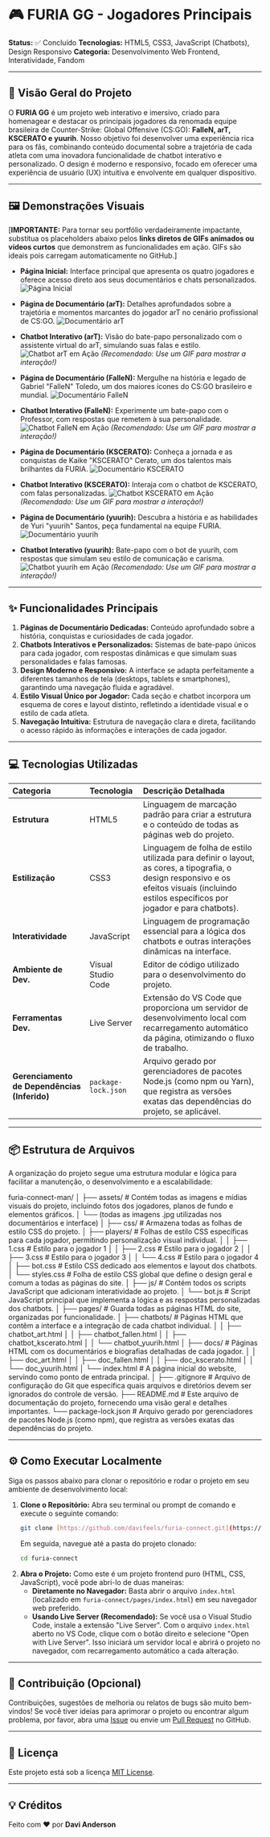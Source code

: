 # 🎮 FURIA GG - Jogadores Principais

**Status:** ✅ Concluído
**Tecnologias:** HTML5, CSS3, JavaScript (Chatbots), Design Responsivo
**Categoria:** Desenvolvimento Web Frontend, Interatividade, Fandom

---

## 🚀 Visão Geral do Projeto

O **FURIA GG** é um projeto web interativo e imersivo, criado para homenagear e destacar os principais jogadores da renomada equipe brasileira de Counter-Strike: Global Offensive (CS:GO): **FalleN, arT, KSCERATO e yuurih**. Nosso objetivo foi desenvolver uma experiência rica para os fãs, combinando conteúdo documental sobre a trajetória de cada atleta com uma inovadora funcionalidade de chatbot interativo e personalizado. O design é moderno e responsivo, focado em oferecer uma experiência de usuário (UX) intuitiva e envolvente em qualquer dispositivo.

---

## 🖼️ Demonstrações Visuais

[**IMPORTANTE:** Para tornar seu portfólio verdadeiramente impactante, substitua os placeholders abaixo pelos **links diretos de GIFs animados ou vídeos curtos** que demonstrem as funcionalidades em ação. GIFs são ideais pois carregam automaticamente no GitHub.]

* **Página Inicial:** Interface principal que apresenta os quatro jogadores e oferece acesso direto aos seus documentários e chats personalizados.
    ![Página Inicial](https://github.com/davifeels/furia-connect/blob/main/assets/download.jpg?raw=true)

* **Página de Documentário (arT):** Detalhes aprofundados sobre a trajetória e momentos marcantes do jogador arT no cenário profissional de CS:GO.
    ![Documentário arT](https://github.com/davifeels/furia-connect/blob/main/assets/art2.jpg?raw=true)

* **Chatbot Interativo (arT):** Visão do bate-papo personalizado com o assistente virtual do arT, simulando suas falas e estilo.
    ![Chatbot arT em Ação](https://github.com/davifeels/furia-connect/blob/main/assets/art3.jpg?raw=true)
    *(Recomendado: Use um GIF para mostrar a interação!)*

* **Página de Documentário (FalleN):** Mergulhe na história e legado de Gabriel "FalleN" Toledo, um dos maiores ícones do CS:GO brasileiro e mundial.
    ![Documentário FalleN](https://github.com/davifeels/furia-connect/blob/main/assets/fallen5.jpg?raw=true)

* **Chatbot Interativo (FalleN):** Experimente um bate-papo com o Professor, com respostas que remetem à sua personalidade.
    ![Chatbot FalleN em Ação](https://github.com/davifeels/furia-connect/blob/main/assets/art4.jpg?raw=true)
    *(Recomendado: Use um GIF para mostrar a interação!)*

* **Página de Documentário (KSCERATO):** Conheça a jornada e as conquistas de Kaike "KSCERATO" Cerato, um dos talentos mais brilhantes da FURIA.
    ![Documentário KSCERATO](https://github.com/davifeels/furia-connect/blob/main/assets/k4.jpg?raw=true)

* **Chatbot Interativo (KSCERATO):** Interaja com o chatbot de KSCERATO, com falas personalizadas.
    ![Chatbot KSCERATO em Ação](https://github.com/davifeels/furia-connect/blob/main/assets/k2.jpg?raw=true)
    *(Recomendado: Use um GIF para mostrar a interação!)*

* **Página de Documentário (yuurih):** Descubra a história e as habilidades de Yuri "yuurih" Santos, peça fundamental na equipe FURIA.
    ![Documentário yuurih](https://github.com/davifeels/furia-connect/blob/main/assets/yuri4.jpg?raw=true)

* **Chatbot Interativo (yuurih):** Bate-papo com o bot de yuurih, com respostas que simulam seu estilo de comunicação e carisma.
    ![Chatbot yuurih em Ação](https://github.com/davifeels/furia-connect/blob/main/assets/yuri3.jpg?raw=true)
    *(Recomendado: Use um GIF para mostrar a interação!)*

---

## ✨ Funcionalidades Principais

1.  **Páginas de Documentário Dedicadas:** Conteúdo aprofundado sobre a história, conquistas e curiosidades de cada jogador.
2.  **Chatbots Interativos e Personalizados:** Sistemas de bate-papo únicos para cada jogador, com respostas dinâmicas e que simulam suas personalidades e falas famosas.
3.  **Design Moderno e Responsivo:** A interface se adapta perfeitamente a diferentes tamanhos de tela (desktops, tablets e smartphones), garantindo uma navegação fluida e agradável.
4.  **Estilo Visual Único por Jogador:** Cada seção e chatbot incorpora um esquema de cores e layout distinto, refletindo a identidade visual e o estilo de cada atleta.
5.  **Navegação Intuitiva:** Estrutura de navegação clara e direta, facilitando o acesso rápido às informações e interações de cada jogador.

---

## 💻 Tecnologias Utilizadas

| Categoria         | Tecnologia           | Descrição Detalhada                                             |
| :---------------- | :------------------- | :-------------------------------------------------------------- |
| **Estrutura** | HTML5                | Linguagem de marcação padrão para criar a estrutura e o conteúdo de todas as páginas web do projeto. |
| **Estilização** | CSS3                 | Linguagem de folha de estilo utilizada para definir o layout, as cores, a tipografia, o design responsivo e os efeitos visuais (incluindo estilos específicos por jogador e para chatbots). |
| **Interatividade**| JavaScript           | Linguagem de programação essencial para a lógica dos chatbots e outras interações dinâmicas na interface. |
| **Ambiente de Dev.**| Visual Studio Code   | Editor de código utilizado para o desenvolvimento do projeto.      |
| **Ferramentas Dev.**| Live Server          | Extensão do VS Code que proporciona um servidor de desenvolvimento local com recarregamento automático da página, otimizando o fluxo de trabalho. |
| **Gerenciamento de Dependências (Inferido)** | `package-lock.json` | Arquivo gerado por gerenciadores de pacotes Node.js (como npm ou Yarn), que registra as versões exatas das dependências do projeto, se aplicável. |

---

## 📦 Estrutura de Arquivos

A organização do projeto segue uma estrutura modular e lógica para facilitar a manutenção, o desenvolvimento e a escalabilidade:

furia-connect-man/
│
├── assets/         # Contém todas as imagens e mídias visuais do projeto, incluindo fotos dos jogadores, planos de fundo e elementos gráficos.
│   └── (todas as imagens .jpg utilizadas nos documentários e interface)
│
├── css/            # Armazena todas as folhas de estilo CSS do projeto.
│   ├── players/    # Folhas de estilo CSS específicas para cada jogador, permitindo personalização visual individual.
│   │   ├── 1.css   # Estilo para o jogador 1
│   │   ├── 2.css   # Estilo para o jogador 2
│   │   ├── 3.css   # Estilo para o jogador 3
│   │   └── 4.css   # Estilo para o jogador 4
│   ├── bot.css     # Estilo CSS dedicado aos elementos e layout dos chatbots.
│   └── styles.css  # Folha de estilo CSS global que define o design geral e comum a todas as páginas do site.
│
├── js/             # Contém todos os scripts JavaScript que adicionam interatividade ao projeto.
│   └── bot.js      # Script JavaScript principal que implementa a lógica e as respostas personalizadas dos chatbots.
│
├── pages/          # Guarda todas as páginas HTML do site, organizadas por funcionalidade.
│   ├── chatbots/   # Páginas HTML que contêm a interface e a integração de cada chatbot individual.
│   │   ├── chatbot_art.html
│   │   ├── chatbot_fallen.html
│   │   ├── chatbot_kscerato.html
│   │   └── chatbot_yuurih.html
│   ├── docs/       # Páginas HTML com os documentários e biografias detalhadas de cada jogador.
│   │   ├── doc_art.html
│   │   ├── doc_fallen.html
│   │   ├── doc_kscerato.html
│   │   └── doc_yuurih.html
│   └── index.html  # A página inicial do website, servindo como ponto de entrada principal.
│
├── .gitignore      # Arquivo de configuração do Git que especifica quais arquivos e diretórios devem ser ignorados do controle de versão.
├── README.md       # Este arquivo de documentação do projeto, fornecendo uma visão geral e detalhes importantes.
└── package-lock.json # Arquivo gerado por gerenciadores de pacotes Node.js (como npm), que registra as versões exatas das dependências do projeto.


---

## ⚙️ Como Executar Localmente

Siga os passos abaixo para clonar o repositório e rodar o projeto em seu ambiente de desenvolvimento local:

1.  **Clone o Repositório:**
    Abra seu terminal ou prompt de comando e execute o seguinte comando:
    ```bash
    git clone [https://github.com/davifeels/furia-connect.git](https://github.com/davifeels/furia-connect.git)
    ```
    Em seguida, navegue até a pasta do projeto clonado:
    ```bash
    cd furia-connect
    ```
2.  **Abra o Projeto:**
    Como este é um projeto frontend puro (HTML, CSS, JavaScript), você pode abri-lo de duas maneiras:
    * **Diretamente no Navegador:** Basta abrir o arquivo `index.html` (localizado em `furia-connect/pages/index.html`) em seu navegador web preferido.
    * **Usando Live Server (Recomendado):** Se você usa o Visual Studio Code, instale a extensão "Live Server". Com o arquivo `index.html` aberto no VS Code, clique com o botão direito e selecione "Open with Live Server". Isso iniciará um servidor local e abrirá o projeto no navegador, com recarregamento automático a cada alteração.

---

## 🙋 Contribuição (Opcional)

Contribuições, sugestões de melhoria ou relatos de bugs são muito bem-vindos! Se você tiver ideias para aprimorar o projeto ou encontrar algum problema, por favor, abra uma [Issue](https://github.com/davifeels/furia-connect/issues) ou envie um [Pull Request](https://github.com/davifeels/furia-connect/pulls) no GitHub.

---

## 📄 Licença

Este projeto está sob a licença [MIT License](https://opensource.org/licenses/MIT).

---

## 💡 Créditos

Feito com ❤️ por **Davi Anderson**
